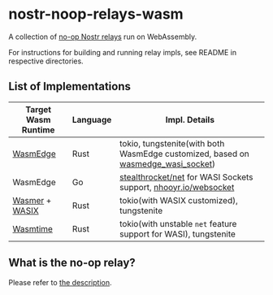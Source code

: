 # nostr-noop-relays-wasm
A collection of [no-op Nostr relays](https://github.com/akiomik/nostr-noop-relays?tab=readme-ov-file) run on WebAssembly.

For instructions for building and running relay impls, see README in respective directories.

## List of Implementations

| Target Wasm Runtime | Language | Impl. Details |
|--|--|--|
| [WasmEdge](https://wasmedge.org/docs/) | Rust | tokio, tungstenite(with both WasmEdge customized, based on [wasmedge_wasi_socket](https://github.com/second-state/wasmedge_wasi_socket)) |
| WasmEdge | Go | [stealthrocket/net](https://github.com/stealthrocket/net) for WASI Sockets support, [nhooyr.io/websocket](https://github.com/nhooyr/websocket)  |
| [Wasmer](https://wasmer.io/) + [WASIX](https://wasix.org/) | Rust | tokio(with WASIX customized), tungstenite |
| [Wasmtime](https://wasmtime.dev/) | Rust  | tokio(with unstable `net` feature support for WASI), tungstenite |


## What is the no-op relay?
Please refer to [the description](https://github.com/akiomik/nostr-noop-relays?tab=readme-ov-file#what-is-the-noop-relay).
